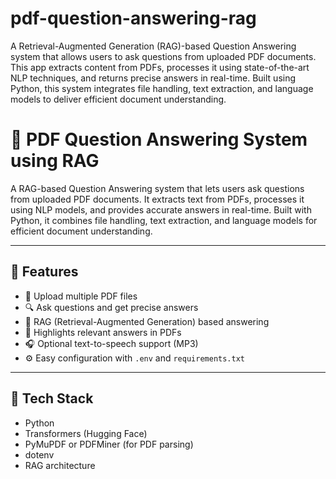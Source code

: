 # pdf-question-answering-rag
A Retrieval-Augmented Generation (RAG)-based Question Answering system that allows users to ask questions from uploaded PDF documents. This app extracts content from PDFs, processes it using state-of-the-art NLP techniques, and returns precise answers in real-time. Built using Python, this system integrates file handling, text extraction, and language models to deliver efficient document understanding.

# 📄 PDF Question Answering System using RAG

A RAG-based Question Answering system that lets users ask questions from uploaded PDF documents. It extracts text from PDFs, processes it using NLP models, and provides accurate answers in real-time. Built with Python, it combines file handling, text extraction, and language models for efficient document understanding.

---

## 🚀 Features

- 📁 Upload multiple PDF files
- 🔍 Ask questions and get precise answers
- 🧠 RAG (Retrieval-Augmented Generation) based answering
- 📄 Highlights relevant answers in PDFs
- 🎧 Optional text-to-speech support (MP3)
- ⚙️ Easy configuration with `.env` and `requirements.txt`

---

## 🧰 Tech Stack

- Python
- Transformers (Hugging Face)
- PyMuPDF or PDFMiner (for PDF parsing)
- dotenv
- RAG architecture

